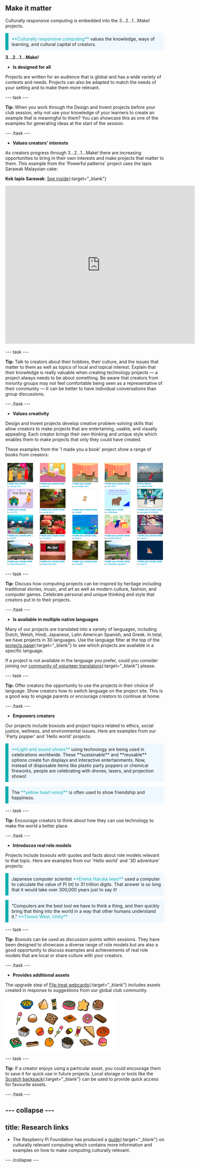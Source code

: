 ## Make it matter

Culturally responsive computing is embedded into the 3...2...1...Make! projects. 

<p style="border-left: solid; border-width:10px; border-color: #0faeb0; background-color: aliceblue; padding: 10px;">
<span style="color: #0faeb0">**Culturally responsive computing**</span> values the knowledge, ways of learning, and cultural capital of creators.</p>


**3...2...1...Make!**

+ **Is designed for all**

Projects are written for an audience that is global and has a wide variety of contexts and needs. Projects can also be adapted to match the needs of your setting and to make them more relevant.   

--- task ---

**Tip:** When you work through the Design and Invent projects before your club session, why not use your knowledge of your learners to create an example that is meaningful to them? You can showcase this as one of the examples for generating ideas at the start of the session. 

--- /task ---

+ **Values creators' interests** 

As creators progress through 3...2...1...Make! there are increasing opportunities to bring in their own interests and make projects that matter to them. This example from the 'Powerful patterns' project uses the lapis Sarawak Malaysian cake:

**Kek lapis Sarawak**: [See inside](https://trinket.io/python/81be7eb895){:target="_blank"}
<div class="trinket">
  <iframe src="https://trinket.io/embed/python/81be7eb895?outputOnly=true&start=result" width="600" height="500" frameborder="0" marginwidth="0" marginheight="0" allowfullscreen>
  </iframe>
</div>

--- task ---

**Tip:** Talk to creators about their hobbies, their culture, and the issues that matter to them as well as topics of local and topical interest. Explain that their knowledge is really valuable when creating technology projects &mdash; a project always needs to be about something. Be aware that creators from minority groups may not feel comfortable being seen as a representative of their community &mdash; it can be better to have individual conversations than group discussions. 

--- /task ---

+ **Values creativity** 

Design and Invent projects develop creative problem-solving skills that allow creators to make projects that are entertaining, usable, and visually appealing. Each creator brings their own thinking and unique style which enables them to make projects that only they could have created.

These examples from the 'I made you a book' project show a range of books from creators:

![A collection of thumbnails showing different projects made by creators for I made you a book.](images/book.png)

--- task ---

**Tip:** Discuss how computing projects can be inspired by heritage including traditional stories, music, and art as well as modern culture, fashion, and computer games. Celebrate personal and unique thinking and style that creators put in to their projects. 

--- /task ---

+ **Is available in multiple native languages** 

Many of our projects are translated into a variety of languages, including Dutch, Welsh, Hindi, Japanese, Latin American Spanish, and Greek. In total, we have projects in 30 languages. Use the language filter at the top of the [projects page](https://projects.raspberrypi.org/en/projects){:target="_blank"} to see which projects are available in a specific language.

If a project is not available in the language you prefer, could you consider joining our [community of volunteer translators](https://projects.raspberrypi.org/en/projects/getting-started-with-translation){:target="_blank"} please.

--- task ---

**Tip:** Offer creators the opportunity to use the projects in their choice of language. Show creators how to switch language on the project site. This is a good way to engage parents or encourage creators to continue at home.

--- /task ---

+ **Empowers creators** 

Our projects include boxouts and project topics related to ethics, social justice, wellness, and environmental issues. Here are examples from our 'Party popper' and 'Hello world' projects:

<p style="border-left: solid; border-width:10px; border-color: #0faeb0; background-color: aliceblue; padding: 10px;">
<span style="color: #0faeb0">**Light and sound shows**</span> using technology are being used in celebrations worldwide. These **sustainable** and **reusable** options create fun displays and interactive entertainments. Now, instead of disposable items like plastic party poppers or chemical fireworks, people are celebrating with drones, lasers, and projection shows!</p>

<p style="border-left: solid; border-width:10px; border-color: #0faeb0; background-color: aliceblue; padding: 10px;">
The <span style="color: #0faeb0">**yellow heart emoji**</span> is often used to show friendship and happiness.</p>
  

--- task ---

**Tip:** Encourage creators to think about how they can use technology to make the world a better place. 

--- /task ---


+ **Introduces real role models**

Projects include boxouts with quotes and facts about role models relevant to that topic. Here are examples from our 'Hello world' and '3D adventure' projects:

<p style="border-left: solid; border-width:10px; border-color: #0faeb0; background-color: aliceblue; padding: 10px;">
Japanese computer scientist <span style="color: #0faeb0">**Emma Haruka Iwao**</span> used a computer to calculate the value of Pi (π) to 31 trillion digits. That answer is so long that it would take over 300,000 years just to say it!</p>

<p style="border-left: solid; border-width:10px; border-color: #0faeb0; background-color: aliceblue; padding: 10px;">
“Computers are the best tool we have to think a thing, and then quickly bring that thing into the world in a way that other humans understand it.” <span style="color: #0faeb0">**Timoni West, Unity**</span></p> 

--- task ---

**Tip:** Boxouts can be used as discussion points within sessions. They have been designed to showcase a diverse range of role models but are also a good opportunity to discuss examples and achievements of real role models that are local or share culture with your creators. 

--- /task ---


+ **Provides additional assets**

The upgrade step of [Flip treat webcards](https://projects.raspberrypi.org/en/projects/flip-treat-webcards/6){:target="_blank"} includes assets created in response to suggestions from our global club community.

![A collection of graphics representing treats from around the world.](images/treats.png)

--- task ---

**Tip:** If a creator enjoys using a particular asset, you could encourage them to save it for quick use in future projects. Local storage or tools like the [Scratch backpack](https://projects.raspberrypi.org/en/projects/scratch-backpack){:target="_blank"} can be used to provide quick access for favourite assets.

--- /task ---


--- collapse ---
---
title: Research links
---

+ The Raspberry Pi Foundation has produced a [guide](https://www.raspberrypi.org/blog/culturally-relevant-computing-curriculum-guidelines-for-teachers/){:target="_blank"} on culturally relevant computing which contains more information and examples on how to make computing culturally relevant. 

--- /collapse ---
